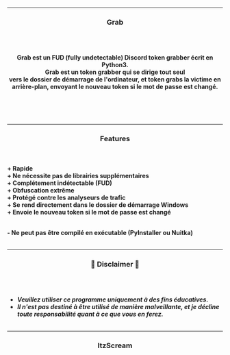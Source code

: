 -----

### <p align="center">Grab</p>

<br><br>
<p align="center">
<strong>
Grab est un FUD (fully undetectable) Discord token grabber écrit en Python3.
<br>
Grab est un token grabber qui se dirige tout seul
<br>
vers le dossier de démarrage de l'ordinateur, et token grabs la victime en arrière-plan, envoyant le nouveau token si le mot de passe est changé.
<br><br><br>
</strong>
</p>
<br>

-----

### <p align="center">Features</p>

<br><br>
<strong>+ Rapide</strong>
<br>
<strong>+ Ne nécessite pas de librairies supplémentaires</strong>
<br>
<strong>+ Complétement indétectable (FUD)</strong>
<br>
<strong>+ Obfuscation extrême</strong>
<br>
<strong>+ Protégé contre les analyseurs de trafic</strong>
<br>
<strong>+ Se rend directement dans le dossier de démarrage Windows</strong>
<br>
<strong>+ Envoie le nouveau token si le mot de passe est changé</strong>
<br>

<p align="right">
</p>

<br>
<strong>- Ne peut pas être compilé en exécutable (PyInstaller ou Nuitka)</strong>
<br><br>

-----

### <p align="center">📌 Disclaimer 📌</p>

<br><br>
* ***Veuillez utiliser ce programme uniquement à des fins éducatives.***
* ***Il n'est pas destiné à être utilisé de manière malveillante, et je décline toute responsabilité quant à ce que vous en ferez.***
<br><br>

-----

### <p align="center">ItzScream</p>
